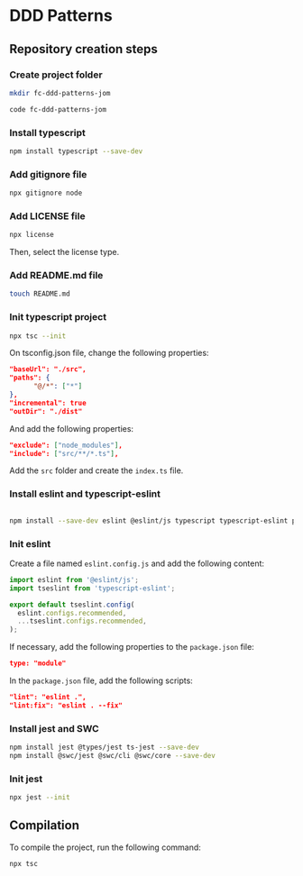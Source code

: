 # DDD Patterns

## Repository creation steps

### Create project folder

```bash
mkdir fc-ddd-patterns-jom

code fc-ddd-patterns-jom
```

### Install typescript

```bash
npm install typescript --save-dev
```

### Add gitignore file

```bash
npx gitignore node
```

### Add LICENSE file

```bash
npx license
```

Then, select the license type.

### Add README.md file

```bash
touch README.md
```

### Init typescript project

```bash
npx tsc --init
```

On tsconfig.json file, change the following properties:

```json
"baseUrl": "./src",
"paths": {
      "@/*": ["*"]
},
"incremental": true
"outDir": "./dist"
```

And add the following properties:

```json
"exclude": ["node_modules"],
"include": ["src/**/*.ts"],
```

Add the `src` folder and create the `index.ts` file.

### Install eslint and typescript-eslint

```bash

npm install --save-dev eslint @eslint/js typescript typescript-eslint prettier eslint-config-prettier;
```

### Init eslint

Create a file named `eslint.config.js` and add the following content:

```javascript
import eslint from '@eslint/js';
import tseslint from 'typescript-eslint';

export default tseslint.config(
  eslint.configs.recommended,
  ...tseslint.configs.recommended,
);
```

If necessary, add the following properties to the `package.json` file:

```json
type: "module"
```

In the `package.json` file, add the following scripts:

```json
"lint": "eslint .",
"lint:fix": "eslint . --fix"
```

### Install jest and SWC

```bash
npm install jest @types/jest ts-jest --save-dev
npm install @swc/jest @swc/cli @swc/core --save-dev
```

### Init jest

```bash
npx jest --init
```

## Compilation

To compile the project, run the following command:

```bash
npx tsc
```
